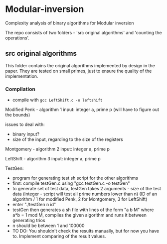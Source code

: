# Modular-inversion
Complexity analysis of binary algorithms for Modular inversion

The repo consists of two folders - 'src original algorithms' and 'counting the operations'.

## src original algorithms
This folder contains the original algorithms implemented by design in the paper. They are tested on small primes, just to ensure the quality of the implementation. 

### Compilation
- compile with `gcc LeftShift.c -o leftshift`

Modified Penk - algorithm 1
input: integer a, prime p (will have to figure out the bounds)

issues to deal with:
- binary input?
- size of the input, regarding to the size of the registers

Montgomery - algorithm 2
input: integer a, prime p

LeftShift - algorithm 3
input: integer a, prime p

TestGen: 
- program for generating test sh script for the other algorithms
- first: compile testGen.c using "gcc testGen.c -o testGen"
- to generate set of test data, testGen takes 2 arguments - size of the test data 
(integer - script will test all prime numbers lower than n) (ID of an algorithm / 1 for modified Penk, 2 for Montgomery, 3 for LeftShift)
- enter "./testGen n id"
- testGen then generates a sh file with lines of the form "a b M" where a*b = 1 mod M, compiles the given algorithm and runs it between generating trios
- n should be between 1 and 100000
- TO DO: You shouldn't check the results manually, but for now you have to. Implement comparing of the result values.

